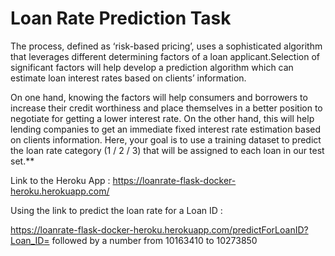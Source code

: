 # Loan Rate Prediction Task

The process, defined as ‘risk-based pricing’, uses a sophisticated algorithm that leverages different determining factors of a loan applicant.Selection of significant factors will help develop a prediction algorithm which can estimate loan interest rates based on clients’ information.

On one hand, knowing the factors will help consumers and borrowers to increase their credit worthiness and place themselves in a better position to negotiate for getting a lower interest rate.
On the other hand, this will help lending companies to get an immediate fixed interest rate estimation based on clients information.
Here, your goal is to use a training dataset to predict the loan rate category (1 / 2 / 3) that will be assigned to each loan in our test set.**

Link to the Heroku App :
https://loanrate-flask-docker-heroku.herokuapp.com/

Using the link to predict the loan rate for a Loan ID : 

https://loanrate-flask-docker-heroku.herokuapp.com/predictForLoanID?Loan_ID=
followed by a number from 10163410 to 10273850
